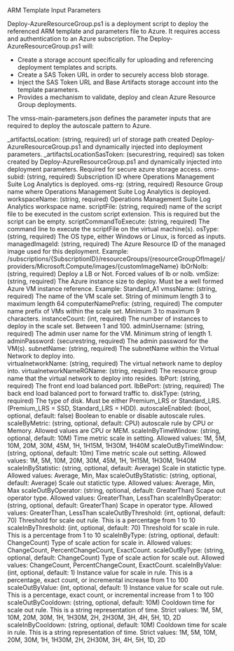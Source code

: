 ARM Template Input Parameters 

Deploy-AzureResourceGroup.ps1 is a deployment script to deploy the referenced ARM template and parameters file to Azure.  It requires access and authentication to an Azure subscription.  The Deploy-AzureResourceGroup.ps1 will:

- Create a storage account specifically for uploading and referencing deployment templates and scripts.
- Create a SAS Token URL in order to securely access blob storage.
- Inject the SAS Token URL and Base Artifacts storage account into the template parameters.
- Provides a mechanism to validate, deploy and clean Azure Resource Group deployments.
  
The vmss-main-parameters.json defines the parameter inputs that are required to deploy the autoscale pattern to Azure.

_artifactsLocation:	(string, required) url of storage path created Deploy-AzureResourceGroup.ps1 and dynamically injected into deployment parameters.
_artifactsLocationSasToken:	(securestring, required) sas token created by Deploy-AzureResourceGroup.ps1 and dynamically injected into deployment parameters.  Required for secure azure storage access.
oms-subid:	(string, required) Subscription ID where Operations Management Suite Log Analytics is deployed.
oms-rg:	(string, required) Resource Group name where Operations Management Suite Log Analytics is deployed.
workspaceName:	(string, required) Operations Management Suite Log Analytics workspace name.
scriptFile:	(string, required) name of the script file to be executed in the custom script extension.  This is required but the script can be empty.
scriptCommandToExecute:	(string, required) The command line to execute the scriptFile on the virtual machine(s).
osType:	(string, required) The OS type, either Windows or Linux, is forced as inputs.
managedImageId:	(string, required) The Azure Resource ID of the managed image used for this deployment.  Example:  /subscriptions/{SubscriptionID}/resourceGroups/{resourceGroupOfImage}/providers/Microsoft.Compute/images/{customImageName}
lbOrNolb:	(string, required)  Deploy a LB or Not.  Forced values of lb or nolb.
vmSize:	(string, required)  The Azure instance size to deploy.  Must be a well formed Azure VM instance reference.  Example:  Standard_A1
vmssName:	(string, required)  The name of the VM scale set.  String of minimum length 3 to maximum length 64
computerNamePrefix:	(string, required)  The computer name prefix of VMs within the scale set.  Minimum 3 to maximum 9 characters.
instanceCount:	(int, required)  The number of instances to deploy in the scale set.  Between 1 and 100.
adminUsername:	(string, required)  The admin user name for the VM.  Minimum string of length 1.
adminPassword:	(securestring, required)  The admin password for the VM(s).
subnetName:	(string, required)  The subnetName within the Virtual Network to deploy into.  
virtualnetworkName:	(string, required)  The virtual network name to deploy into.
virtualnetworkNameRGName:	(string, required)  The resource group name that the virtual network to deploy into resides.
lbPort:	(string, required)  The front end load balanced port.
lbBePort:	(string, required)  The back end load balanced port to forward traffic to.
diskType:	(string, required)  The type of disk.  Must be either Premium_LRS or Standard_LRS.  (Premium_LRS = SSD, Standard_LRS = HDD).
autoscaleEnabled:	(bool, optional, default: false)  Boolean to enable or disable autoscale rules.
scaleByMetric:	(string, optional, default: CPU)  autoscale rule by CPU or Memory.  Allowed values are CPU or MEM.
scaleInByTimeWindow:	(string, optional, default: 10M)  Time metric scale in setting.  Allowed values:  1M, 5M, 10M, 20M, 30M, 45M, 1H, 1H15M, 1H30M, 1H40M
scaleOutByTimeWindow:	(string, optional, default: 10m)  Time metric scale out setting.  Allowed values:  1M, 5M, 10M, 20M, 30M, 45M, 1H, 1H15M, 1H30M, 1H40M
scaleInByStatistic:	(string, optional, default: Average)  Scale in statictic type.  Allowed values: Average, Min, Max
scaleOutByStatistic:	(string, optional, default: Average)  Scale out statictic type.  Allowed values: Average, Min, Max
scaleOutByOperator:	(string, optional, default: GreaterThan)  Scape out operator type.  Allowed values:  GreaterThan, LessThan
scaleInByOperator:		(string, optional, default: GreaterThan)  Scape in operator type.  Allowed values:  GreaterThan, LessThan
scaleOutByThreshold:	(int, optional, default: 70)  Threshold for scale out rule.  This is a percentage from 1 to 10
scaleInByThreshold:	(int, optional, default: 70)  Threshold for scale in rule.  This is a percentage from 1 to 10
scaleInByType:	(string, optional, default: ChangeCount)  Type of scale action for scale in.  Allowed values: ChangeCount, PercentChangeCount, ExactCount.
scaleOutByType:	(string, optional, default: ChangeCount)  Type of scale action for scale out.  Allowed values: ChangeCount, PercentChangeCount, ExactCount.
scaleInByValue:	(int, optional, default: 1)  Instance value for scale in rule.  This is a percentage, exact count, or incremental increase from 1 to 100
scaleOutByValue:	(int, optional, default: 1)  Instance value for scale out rule.  This is a percentage, exact count, or incremental increase from 1 to 100
scaleOutByCooldown:	(string, optional, default: 10M)  Cooldown time for scale out rule.  This is a string representation of time.  Strict values:  1M, 5M, 10M, 20M, 30M, 1H, 1H30M, 2H, 2H30M, 3H, 4H, 5H, 1D, 2D
scaleInByCooldown:	(string, optional, default: 10M)  Cooldown time for scale in rule.  This is a string representation of time.  Strict values:  1M, 5M, 10M, 20M, 30M, 1H, 1H30M, 2H, 2H30M, 3H, 4H, 5H, 1D, 2D